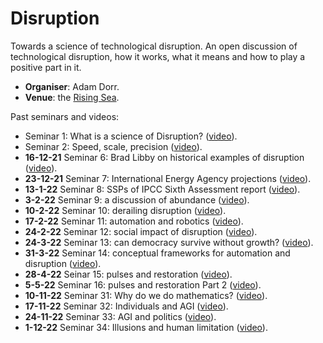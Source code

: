 # Disruption

Towards a science of technological disruption. An open discussion of technological disruption, how it works, what it means and how to play a positive part in it.

* **Organiser**: Adam Dorr.
* **Venue**: the [Rising Sea](https://www.roblox.com/games/8165217582/The-Rising-Sea).

Past seminars and videos:

* Seminar 1: What is a science of Disruption? ([video](https://youtu.be/4PDfwkXpXxk0)).
* Seminar 2: Speed, scale, precision ([video](https://youtu.be/nIZp83suxhg)).
* **16-12-21** Seminar 6: Brad Libby on historical examples of disruption ([video](https://youtu.be/kzxozwtvTCo)).
* **23-12-21** Seminar 7: International Energy Agency projections ([video](https://youtu.be/8geMAz9hlSA)).
* **13-1-22** Seminar 8: SSPs of IPCC Sixth Assessment report ([video](https://youtu.be/M7rXA9T05qQ)).
* **3-2-22** Seminar 9: a discussion of abundance ([video]([video](https://youtu.be/5H4ZebM4MYg))).
* **10-2-22** Seminar 10: derailing disruption ([video](https://youtu.be/7Hwc8U9C6bg)).
* **17-2-22** Seminar 11: automation and robotics ([video](https://youtu.be/-Fg8bVf-qi4)).
* **24-2-22** Seminar 12: social impact of disruption ([video](https://youtu.be/Gx9j1Jak6Qg)).
* **24-3-22** Seminar 13: can democracy survive without growth? ([video](https://youtu.be/7XOvHvrz-N8)).
* **31-3-22** Seminar 14: conceptual frameworks for automation and disruption ([video](https://youtu.be/PljCm-O5fe0)).
* **28-4-22** Seinar 15: pulses and restoration ([video](https://youtu.be/DSgHO6wSzd0)).
* **5-5-22** Seminar 16: pulses and restoration Part 2 ([video](https://youtu.be/DSgHO6wSzd0)).
* **10-11-22** Seminar 31: Why do we do mathematics? ([video](https://youtu.be/6GNsMD2d4j0)).
* **17-11-22** Seminar 32: Individuals and AGI ([video](https://youtu.be/Y7eAZqUuV44)).
* **24-11-22** Seminar 33: AGI and politics ([video](https://youtu.be/zP3zUDpUA54)).
* **1-12-22** Seminar 34: Illusions and human limitation ([video](https://youtu.be/XFrEjVGOSG8)).
